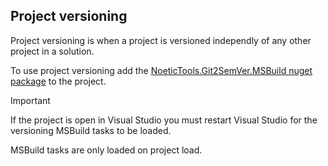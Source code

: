 ﻿---
uid: versioning-project-versioning
---


## Project versioning

Project versioning is when a project is versioned independly of any other project in a solution.

To use project versioning add the [NoeticTools.Git2SemVer.MSBuild nuget package](https://www.nuget.org/packages/NoeticTools.Git2SemVer.MSBuild) to the project.

> [!IMPORTANT]
> If the project is open in Visual Studio you must restart Visual Studio
> for the versioning MSBuild tasks to be loaded.
>
> MSBuild tasks are only loaded on project load.